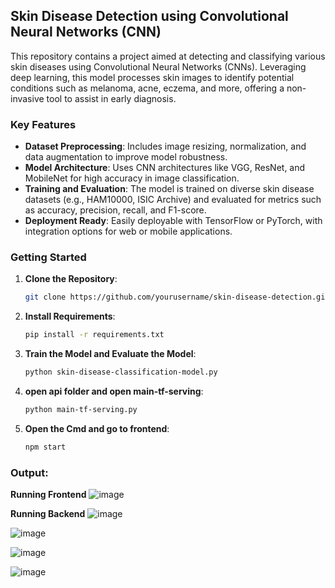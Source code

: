 

## Skin Disease Detection using Convolutional Neural Networks (CNN)

This repository contains a project aimed at detecting and classifying various skin diseases using Convolutional Neural Networks (CNNs). Leveraging deep learning, this model processes skin images to identify potential conditions such as melanoma, acne, eczema, and more, offering a non-invasive tool to assist in early diagnosis.

### Key Features
- **Dataset Preprocessing**: Includes image resizing, normalization, and data augmentation to improve model robustness.
- **Model Architecture**: Uses CNN architectures like VGG, ResNet, and MobileNet for high accuracy in image classification.
- **Training and Evaluation**: The model is trained on diverse skin disease datasets (e.g., HAM10000, ISIC Archive) and evaluated for metrics such as accuracy, precision, recall, and F1-score.
- **Deployment Ready**: Easily deployable with TensorFlow or PyTorch, with integration options for web or mobile applications.
  
### Getting Started
1. **Clone the Repository**:
   ```bash
   git clone https://github.com/yourusername/skin-disease-detection.git
   ```
2. **Install Requirements**:
   ```bash
   pip install -r requirements.txt
   ```
3. **Train the Model and Evaluate the Model**:
   ```bash
   python skin-disease-classification-model.py
   ```
4. **open api folder and open main-tf-serving**:
   ```bash
   python main-tf-serving.py
   ```
4. **Open the Cmd and go to frontend**:
   ```bash
   npm start
   ```
### Output:

**Running Frontend** 
 ![image](https://github.com/user-attachments/assets/a82fcd37-642f-4429-935c-d6b0139a7861)

**Running Backend**
![image](https://github.com/user-attachments/assets/f44e574f-956b-4d0c-8e6f-637338e313d1)


![image](https://github.com/user-attachments/assets/3d8d6c14-ce9c-4482-b0e5-95455f27a6a5)


![image](https://github.com/user-attachments/assets/7f90f887-7877-4393-b502-780d92e261a7)


![image](https://github.com/user-attachments/assets/8c3ed2ab-ec05-455d-a9e5-3ca3c93ddb5d)
